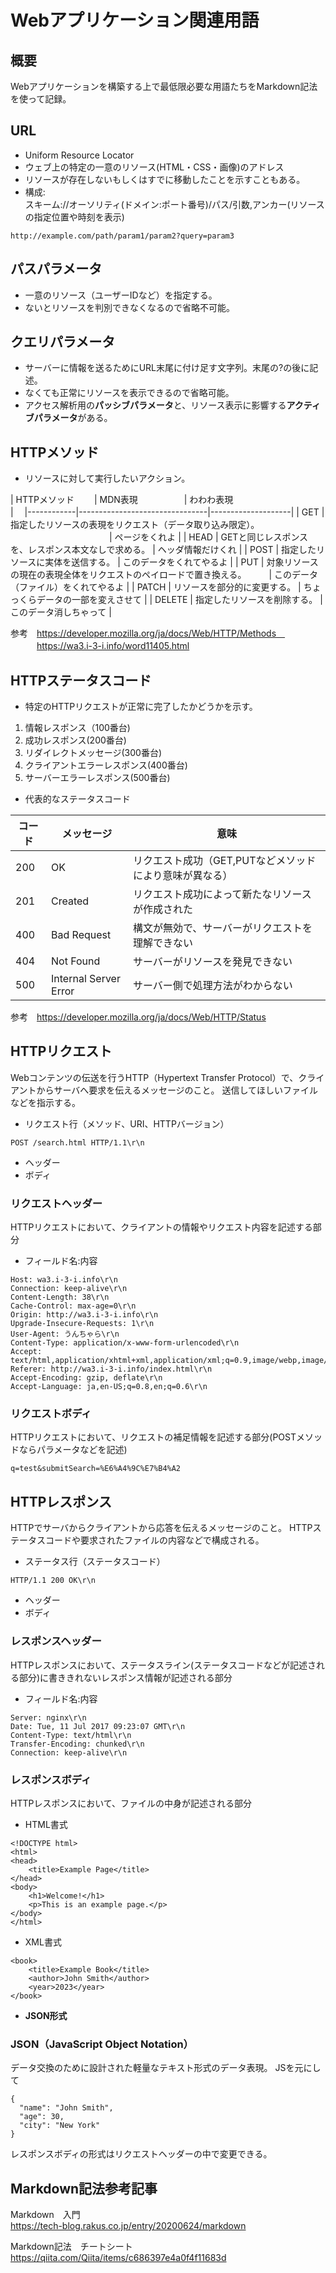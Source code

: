 # Webアプリケーション関連用語

## 概要
Webアプリケーションを構築する上で最低限必要な用語たちをMarkdown記法を使って記録。

## URL
- Uniform Resource Locator
- ウェブ上の特定の一意のリソース(HTML・CSS・画像)のアドレス
- リソースが存在しないもしくはすでに移動したことを示すこともある。
- 構成:<br>スキーム://オーソリティ(ドメイン:ポート番号)/パス/引数,アンカー(リソースの指定位置や時刻を表示)
~~~ 
http://example.com/path/param1/param2?query=param3
~~~

## パスパラメータ
- 一意のリソース（ユーザーIDなど）を指定する。
- ないとリソースを判別できなくなるので省略不可能。

## クエリパラメータ
- サーバーに情報を送るためにURL末尾に付け足す文字列。末尾の?の後に記述。
- なくても正常にリソースを表示できるので省略可能。
- アクセス解析用の**パッシブパラメータ**と、リソース表示に影響する**アクティブパラメータ**がある。

## HTTPメソッド
- リソースに対して実行したいアクション。<br>

| HTTPメソッド　　 | MDN表現　　　　　                     | わわわ表現　　　　　　　　　　　　  |　
|------------|--------------------------------|--------------------|
| GET        | 指定したリソースの表現をリクエスト（データ取り込み限定）。 　　　　　　　　　　　 | ページをくれよ            |
| HEAD       | GETと同じレスポンスを、レスポンス本文なしで求める。    | ヘッダ情報だけくれ          |
| POST       | 指定したリソースに実体を送信する。              | このデータをくれてやるよ       |
| PUT        | 対象リソースの現在の表現全体をリクエストのペイロードで置き換える。 　　 | このデータ（ファイル）をくれてやるよ |
| PATCH      | リソースを部分的に変更する。                 | ちょっくらデータの一部を変えさせて  |
| DELETE     | 指定したリソースを削除する。                 | このデータ消しちゃって        |

参考　https://developer.mozilla.org/ja/docs/Web/HTTP/Methods　<br>
　　　https://wa3.i-3-i.info/word11405.html

## HTTPステータスコード
- 特定のHTTPリクエストが正常に完了したかどうかを示す。
1. 情報レスポンス（100番台)
2. 成功レスポンス(200番台)
3. リダイレクトメッセージ(300番台)
4. クライアントエラーレスポンス(400番台)
5. サーバーエラーレスポンス(500番台)

- 代表的なステータスコード

| コード | メッセージ                    | 意味                              |
|-----|-----------------------|---------------------------------|
| 200 | OK                    | リクエスト成功（GET,PUTなどメソッドにより意味が異なる） |
| 201 | Created               | リクエスト成功によって新たなリソースが作成された        |
| 400 | Bad Request           | 構文が無効で、サーバーがリクエストを理解できない        |
| 404 | Not Found             | サーバーがリソースを発見できない                |
| 500 | Internal Server Error | サーバー側で処理方法がわからない                |

参考　https://developer.mozilla.org/ja/docs/Web/HTTP/Status

## HTTPリクエスト
Webコンテンツの伝送を行うHTTP（Hypertext Transfer Protocol）で、クライアントからサーバへ要求を伝えるメッセージのこと。
送信してほしいファイルなどを指示する。
- リクエスト行（メソッド、URI、HTTPバージョン）
~~~
POST /search.html HTTP/1.1\r\n
~~~
- ヘッダー
- ボディ

### リクエストヘッダー
HTTPリクエストにおいて、クライアントの情報やリクエスト内容を記述する部分
- フィールド名:内容
~~~
Host: wa3.i-3-i.info\r\n
Connection: keep-alive\r\n
Content-Length: 38\r\n
Cache-Control: max-age=0\r\n
Origin: http://wa3.i-3-i.info\r\n
Upgrade-Insecure-Requests: 1\r\n
User-Agent: うんちゃら\r\n
Content-Type: application/x-www-form-urlencoded\r\n
Accept: text/html,application/xhtml+xml,application/xml;q=0.9,image/webp,image/apng,*/*;q=0.8\r\n
Referer: http://wa3.i-3-i.info/index.html\r\n
Accept-Encoding: gzip, deflate\r\n
Accept-Language: ja,en-US;q=0.8,en;q=0.6\r\n
~~~

### リクエストボディ
HTTPリクエストにおいて、リクエストの補足情報を記述する部分(POSTメソッドならパラメータなどを記述)
~~~
q=test&submitSearch=%E6%A4%9C%E7%B4%A2
~~~

## HTTPレスポンス
HTTPでサーバからクライアントから応答を伝えるメッセージのこと。
HTTPステータスコードや要求されたファイルの内容などで構成される。
- ステータス行（ステータスコード）
~~~ ステータス行
HTTP/1.1 200 OK\r\n
~~~

- ヘッダー
- ボディ

### レスポンスヘッダー
HTTPレスポンスにおいて、ステータスライン(ステータスコードなどが記述される部分)に書ききれないレスポンス情報が記述される部分
- フィールド名:内容
~~~ レスポンスヘッダー
Server: nginx\r\n
Date: Tue, 11 Jul 2017 09:23:07 GMT\r\n
Content-Type: text/html\r\n
Transfer-Encoding: chunked\r\n
Connection: keep-alive\r\n
~~~

### レスポンスボディ
HTTPレスポンスにおいて、ファイルの中身が記述される部分
- HTML書式
~~~ レスポンスボディ
<!DOCTYPE html>
<html>
<head>
    <title>Example Page</title>
</head>
<body>
    <h1>Welcome!</h1>
    <p>This is an example page.</p>
</body>
</html>
~~~
- XML書式
~~~ レスポンスボディ
<book>
    <title>Example Book</title>
    <author>John Smith</author>
    <year>2023</year>
</book>
~~~
- **JSON形式**

### JSON（JavaScript Object Notation）
データ交換のために設計された軽量なテキスト形式のデータ表現。
JSを元にして
~~~ 
{
  "name": "John Smith",
  "age": 30,
  "city": "New York"
}
~~~
レスポンスボディの形式はリクエストヘッダーの中で変更できる。

## Markdown記法参考記事
Markdown　入門<br>https://tech-blog.rakus.co.jp/entry/20200624/markdown <br>

Markdown記法　チートシート<br> https://qiita.com/Qiita/items/c686397e4a0f4f11683d
